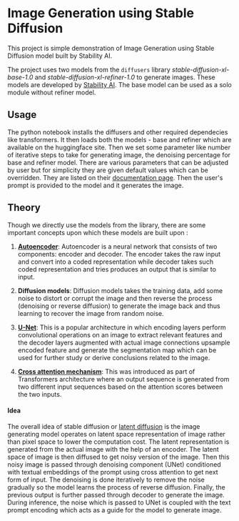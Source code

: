 # Image Generation using Stable Diffusion

This project is simple demonstration of Image Generation using Stable Diffusion model built by Stability AI.

The project uses two models from the `diffusers` library *stable-diffusion-xl-base-1.0* and *stable-diffusion-xl-refiner-1.0* to generate images. These models are developed by [Stability AI](https://stability.ai/). The base model can be used as a solo module without refiner model.

## Usage 

The python notebook installs the diffusers and other required dependecies like transformers. It then loads both the models - base and refiner which are available on the huggingface site. Then we set some parameter like number of iterative steps to take for generating image, the denoising percentage for base and refiner model. There are various parameters that can be adjusted by user but for simplicity they are given default values which can be overridden. They are listed on their [documentation page](https://huggingface.co/docs/diffusers/api/pipelines/stable_diffusion/stable_diffusion_xl). Then the user's prompt is provided to the model and it generates the image.

## Theory

Though we directly use the models from the library, there are some important concepts upon which these models are built upon :

1) **[Autoencoder](https://en.wikipedia.org/wiki/Autoencoder)**: Autoencoder is a neural network that consists of two components: encoder and decoder. The encoder takes the raw input and convert into a coded representation while decoder takes such coded representation and tries produces an output that is similar to input.

2) **Diffusion models**: Diffusion models takes the training data, add some noise to distort or corrupt the image and then reverse the process (denoising or reverse diffusion) to generate the image back and thus learning to recover the image from random noise.

3) **[U-Net](https://arxiv.org/abs/1505.04597)**: This is a popular architecture in which encoding layers perform convolutional operations on an image to extract relevant features and the decoder layers augmented with actual image connections  upsample encoded feature and generate the segmentation map which can be used for further study or derive conclusions related to the image.

4) **[Cross attention mechanism](https://arxiv.org/abs/1706.03762)**: This was introduced as part of Transformers architecture where an output sequence is generated from two different input sequences based on the attention scores between the two inputs.

#### Idea
The overall idea of stable diffusion or [latent diffusion](https://arxiv.org/abs/2112.10752) is the image generating model operates on latent space representation of image rather than pixel space to lower the computation cost.
The latent representation is generated from the actual image with the help of an encoder. The latent space of image is then diffused to get noisy version of the image. Then this noisy image is passed through denoising component (UNet) conditioned with textual embeddings of the prompt using cross attention to get next form of input. The denoising is done iteratively to remove the noise gradually so the model learns the process of reverse diffusion. Finally, the previous output is further passed through decoder to generate the image.
During inference, the noise which is passed to UNet is coupled with the text prompt encoding which acts as a guide for the model to generate image.
